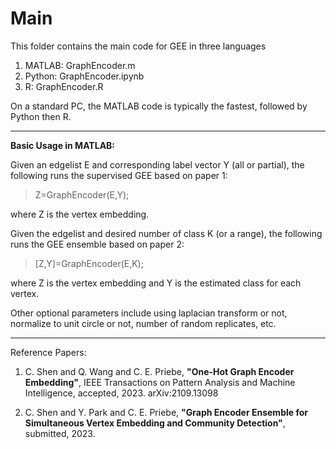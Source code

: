 # Main
This folder contains the main code for GEE in three languages

1. MATLAB:   GraphEncoder.m
2. Python:   GraphEncoder.ipynb
3. R:        GraphEncoder.R

On a standard PC, the MATLAB code is typically the fastest, followed by Python then R.

-------------------------------------------------------------
**Basic Usage in MATLAB:**

Given an edgelist E and corresponding label vector Y (all or partial), the following runs the supervised GEE based on paper 1:
> Z=GraphEncoder(E,Y);

where Z is the vertex embedding.

Given the edgelist and desired number of class K (or a range), the following runs the GEE ensemble based on paper 2:
> [Z,Y]=GraphEncoder(E,K);

where Z is the vertex embedding and Y is the estimated class for each vertex.

Other optional parameters include using laplacian transform or not, normalize to unit circle or not, number of random replicates, etc.

-------------------------------------------------------------

Reference Papers:

1. C. Shen and Q. Wang and C. E. Priebe, **"One-Hot Graph Encoder Embedding"**, IEEE Transactions on Pattern Analysis and Machine Intelligence, accepted, 2023. arXiv:2109.13098

2. C. Shen and Y. Park and C. E. Priebe, **"Graph Encoder Ensemble for Simultaneous Vertex Embedding and Community Detection"**, submitted, 2023. 
